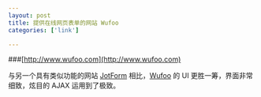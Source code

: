 ```yaml
---
layout: post
title: 提供在线网页表单的网站 Wufoo
categories: ['link']

---
```


###[http://www.wufoo.com](http://www.wufoo.com)

与另一个具有类似功能的网站 [JotForm](http://www.jotform.com/) 相比，[Wufoo](http://www.wufoo.com/) 的 UI 更胜一筹，界面非常细致，炫目的 AJAX 运用到了极致。